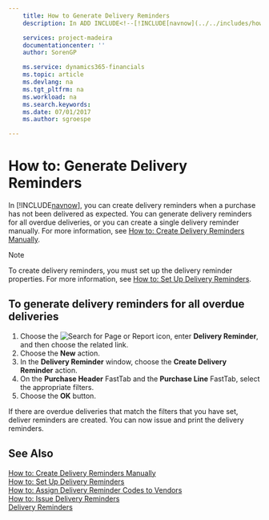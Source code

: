 ```yaml
---
    title: How to Generate Delivery Reminders
    description: In ADD INCLUDE<!--[!INCLUDE[navnow](../../includes/how-to-create-delivery-reminders-manually.md).

    services: project-madeira 
    documentationcenter: ''
    author: SorenGP

    ms.service: dynamics365-financials
    ms.topic: article
    ms.devlang: na
    ms.tgt_pltfrm: na
    ms.workload: na
    ms.search.keywords:
    ms.date: 07/01/2017
    ms.author: sgroespe

---
```

# How to: Generate Delivery Reminders
In [!INCLUDE[navnow](../../includes/navnow_md.md)], you can create delivery reminders when a purchase has not been delivered as expected. You can generate delivery reminders for all overdue deliveries, or you can create a single delivery reminder manually. For more information, see [How to: Create Delivery Reminders Manually](how-to-create-delivery-reminders-manually.md).  

> [!NOTE]  
>  To create delivery reminders, you must set up the delivery reminder properties. For more information, see [How to: Set Up Delivery Reminders](how-to-set-up-delivery-reminders.md).  

## To generate delivery reminders for all overdue deliveries  

1.  Choose the ![Search for Page or Report](../../media/ui-search/search_small.png "Search for Page or Report icon") icon, enter **Delivery Reminder**, and then choose the related link.  
2.  Choose the **New** action.  
3.  In the **Delivery Reminder** window, choose the **Create Delivery Reminder** action.  
4.  On the **Purchase Header** FastTab and the **Purchase Line** FastTab, select the appropriate filters.  
5.  Choose the **OK** button.  

If there are overdue deliveries that match the filters that you have set, deliver reminders are created. You can now issue and print the delivery reminders.  

## See Also  
 [How to: Create Delivery Reminders Manually](how-to-create-delivery-reminders-manually.md)   
 [How to: Set Up Delivery Reminders](how-to-set-up-delivery-reminders.md)   
 [How to: Assign Delivery Reminder Codes to Vendors](how-to-assign-delivery-reminder-codes-to-vendors.md)   
 [How to: Issue Delivery Reminders](how-to-issue-delivery-reminders.md)   
 [Delivery Reminders](delivery-reminders.md)
